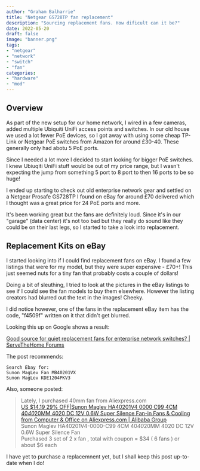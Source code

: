 ```yaml
---
author: "Graham Balharrie"
title: "Netgear GS728TP fan replacement"
description: "Sourcing replacement fans. How dificult can it be?"
date: 2022-05-20
draft: false
image: "banner.png"
tags:
- "netgear"
- "network"
- "switch"
- "fan"
categories:
- "hardware"
- "mod"
---
```



## Overview

As part of the new setup for our home network, I wired in a few cameras, added multiple Ubiquiti UniFi access points and switches.  In our old house we used a lot fewer PoE devices, so I got away with using some cheap TP-Link or Netgear PoE switches from Amazon for around £30-40.  These generally only had abotu 5 PoE ports.

Since I needed a lot more I decided to start looking for bigger PoE switches.  I knew Ubiuqiti UniFi stuff would be out of my price range, but I wasn't expecting the jump from something 5 port to 8 port to then 16 ports to be so huge!

I ended up starting to check out old enterprise network gear and settled on a Netgear Prosafe GS728TP I found on eBay for around £70 delivered which I thought was a great price for 24 PoE ports and more.

It's been working great but the fans are definitely loud.  Since it's in our "garage" (data center) it's not too bad but they really do sound like they could be on their last legs, so I started to take a look into replacement.


## Replacement Kits on eBay

I started looking into if I could find replacement fans on eBay.  I found a few listings that were for my model, but they were super expensive - £70+!  This just seemed nuts for a tiny fan that probably costs a couple of dollars!

Doing a bit of sleuthing, I tried to look at the pictures in the eBay listings to see if I could see the fan models to buy them elsewhere.  However the listing creators had blurred out the text in the images!  Cheeky.

I did notice however, one of the fans in the replacement eBay item has the code, "f4509f" written on it that didn't get blurred.

Looking this up on Google shows a result:

[Good source for quiet replacement fans for enterprise network switches? | ServeTheHome Forums](https://forums.servethehome.com/index.php?threads/good-source-for-quiet-replacement-fans-for-enterprise-network-switches.23397/)

The post recommends:

```
Search Ebay for:  
Sunon MagLev Fan MB40201VX  
Sunon MagLev KDE1204PKV3
```

Also, someone posted:

> Lately, I purchased 40mm fan from Aliexpress.com  
>[US $14.19 29% OFF|Sunon Maglev HA40201V4 0000 C99 4CM 40*40*20MM 4020 DC 12V 0.6W Super Silence Fan-in Fans & Cooling from Computer & Office on Aliexpress.com | Alibaba Group](https://www.aliexpress.com/item/New-Sunon-Maglev-HA40201V4-0000-C99-40x20mm-Super-Silence-Fan/775162683.html)  
>Sunon Maglev HA40201V4-0000-C99 4CM 40*40*20MM 4020 DC 12V 0.6W Super Silence Fan  
>Purchased 3 set of 2 x fan , total with coupon = $34 ( 6 fans ) or about $6 each


I have yet to purchase a replacemnent yet, but I shall keep this post up-to-date when I do!